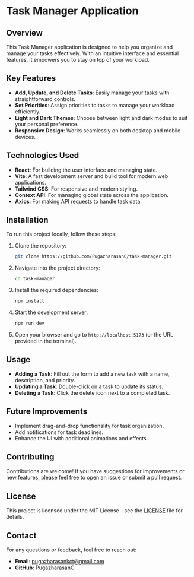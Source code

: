 
# Task Manager Application

## Overview
This Task Manager application is designed to help you organize and manage your tasks effectively. With an intuitive interface and essential features, it empowers you to stay on top of your workload.

## Key Features
- **Add, Update, and Delete Tasks**: Easily manage your tasks with straightforward controls.
- **Set Priorities**: Assign priorities to tasks to manage your workload efficiently.
- **Light and Dark Themes**: Choose between light and dark modes to suit your personal preference.
- **Responsive Design**: Works seamlessly on both desktop and mobile devices.

## Technologies Used
- **React**: For building the user interface and managing state.
- **Vite**: A fast development server and build tool for modern web applications.
- **Tailwind CSS**: For responsive and modern styling.
- **Context API**: For managing global state across the application.
- **Axios**: For making API requests to handle task data.

## Installation
To run this project locally, follow these steps:

1. Clone the repository:
   ```bash
   git clone https://github.com/PugazharasanC/task-manager.git
   ```

2. Navigate into the project directory:
   ```bash
   cd task-manager
   ```

3. Install the required dependencies:
   ```bash
   npm install
   ```

4. Start the development server:
   ```bash
   npm run dev
   ```

5. Open your browser and go to `http://localhost:5173` (or the URL provided in the terminal).

## Usage
- **Adding a Task**: Fill out the form to add a new task with a name, description, and priority.
- **Updating a Task**: Double-click on a task to update its status.
- **Deleting a Task**: Click the delete icon next to a completed task.

## Future Improvements
- Implement drag-and-drop functionality for task organization.
- Add notifications for task deadlines.
- Enhance the UI with additional animations and effects.

## Contributing
Contributions are welcome! If you have suggestions for improvements or new features, please feel free to open an issue or submit a pull request.

## License
This project is licensed under the MIT License - see the [LICENSE](LICENSE) file for details.

## Contact
For any questions or feedback, feel free to reach out:
- **Email**: pugazharasankct@gmail.com
- **GitHub**: [PugazharasanC](https://github.com/PugazharasanC)
